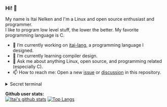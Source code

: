 ### Hi! 👋

My name is Itai Nelken and I'm a Linux and open source enthusiast and programmer.<br>
I like to program low level stuff, the lower the better. My favorite programming language is C.
<!--
**Itai-Nelken/Itai-Nelken** is a ✨ _special_ ✨ repository because its `README.md` (this file) appears on your GitHub profile.

Here are some ideas to get you started:
- 🔭 I’m currently working on random RPI projects, mainly on creating a [guide](https://bit.ly/ubuntu-pi-fixes) for                           Ubuntu on RPi with fixes and apps that need a bit of tinkering to get working. and on [compiling Etcher for armhf/arm64](https://github.com/Itai-Nelken/Etcher-arm-32-64) each time a new version is out for [pi-apps](https://github.com/botspot/pi-apps/).
-->
- 🔭 I’m currently working on [itai-lang](https://github.com/Itai-Nelken/itai-lang), a programming language I designed.
- 🌱 I’m currently learning compiler design.
- 💬 Ask me about anything Linux, open source, and programming related (especially C).
- 📫 How to reach me: Open a new [issue](https://github.com/Itai-Nelken/Itai-Nelken/issues/new/choose) or [discussion](https://github.com/Itai-Nelken/Itai-Nelken/discussions/new) in this repository.
<!--
- 📫 How to reach me: Discord user Itai#2696 
-->

<details>
<summary> Secret terminal </summary>

### How I learnt to code (sort of)
##### installing skills = weeks of reading and trying stuff
```
$ ./Itai --skill=python --load-brain
loading brain...
turning it on...
brain: attempting to load Python skills...
brain: FATAL ERROR: Python skills are missing! can't run brain with Python skill!
$ ./Itai --skill=C --load-brain
loading brain...
turning it on...
brain: attempting to load c skills...
brain: FATAL ERROR: C skills are incomplete and corrupted! stop copying and start learning Itai!!
$ ./Itai --skill=bash --load-brain
loading brain...
turning it on...
brain: attempting to load bash skills... WARNING: brain might malfunction becasue of mediocre bash skills!
SUCCESS! - brain partialy on
$ ./Itai --load-brain
loading brain...
turning it on...
brain: no coding skills selected!
SUCCESS! - brain on but doesn't have skills!
$ ./Itai install --skills bash
searching for skill 'bash'...
found skill 'bash'...
installing skill 'bash'...
0%[###############################]100%
SUCCESS! - installed skill bash!
$./Itai --skill=bash --load brain
loading brain...
turning it on...
brain: attempting to load Bash skills...
SUCCESS! - your bash scripts are getting better every day!
$ ./Itai install --skills python
searching for skill 'python'...
ERROR: skill 'python' not found, trying again...
WARNING: skill 'python' in repository 'Itai' isn't complete!
installing skill 'python'...
0%[###############################]100%
SUCCESS! - installed skill python!
$ ./Itai --skill=python --load-brain
loading brain...
turning it on...
brain: attempting to load Python skills...
brain: FATAL ERROR: python skills are incomplete and corrupted! stop copying and start learning Itai!!
$./Itai install --skills c
searching for skill 'c'...
installing skill 'c'...
0%[###############################]100%
SUCCESS! - installed skill c!
$ ./Itai --skill=c --load-brain
loading brain...
turning it on...
brain: attempting to load C skills...
SUCCESS! - you are getting better at C every day (you even understood pointers!)!
$ ./Itai install --skills go
searching for skill 'go'...
installing skill 'go'...
0%[###############################]100%
SUCCESS! - installed skill 'go'!
$ ./Itai --skill=go --load-brain
loading brain...
turning it on...
brain: attempting to load Go skills...
SUCCESS! - you are getting better at Go every day!
$
```
</details>

<b>Github user stats:</b><br>
[![Itai's github stats](https://github-readme-stats.vercel.app/api?username=Itai-Nelken&theme=dark&show_icons=true)](https://github.com/anuraghazra/github-readme-stats)
[![Top Langs](https://github-readme-stats.vercel.app/api/top-langs/?username=Itai-Nelken&layout=compact&theme=dark)](https://github.com/anuraghazra/github-readme-stats)
<!--
[![Top Langs](https://github-readme-stats.vercel.app/api/top-langs/?username=Itai-Nelken)](https://github.com/anuraghazra/github-readme-stats)
-->
<!--
- 👯 I’m looking to collaborate on ...
- 🤔 I’m looking for help with ...
- 😄 Pronouns: ...
- ⚡ Fun fact: ...
-->
